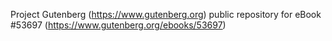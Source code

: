 Project Gutenberg (https://www.gutenberg.org) public repository for
eBook #53697 (https://www.gutenberg.org/ebooks/53697)
